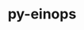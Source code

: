 ---
title: "py-einops"
layout: cache
categories: [package, develop]
meta: {"compilers": ["none"], "num_specs": 80, "num_specs_by_stack": {"ml-darwin-aarch64-mps": 26, "ml-linux-aarch64-cpu": 28, "ml-linux-aarch64-cuda": 28, "ml-linux-x86_64-cpu": 26, "ml-linux-x86_64-cuda": 25, "root": 80}, "oss": ["sequoia", "ubuntu24.04"], "platforms": ["darwin", "linux"], "stacks": ["ml-darwin-aarch64-mps", "ml-linux-aarch64-cpu", "ml-linux-aarch64-cuda", "ml-linux-x86_64-cpu", "ml-linux-x86_64-cuda", "root"], "targets": ["aarch64", "x86_64_v3"], "versions": ["0.8.1"]}
spec_details: [{"compiler": "none", "hash": "226uq5twvughei77qpy7qfw43tpopeq5", "os": "ubuntu24.04", "platform": "linux", "size": "-", "stacks": ["ml-linux-x86_64-cpu", "ml-linux-x86_64-cuda", "root"], "target": "x86_64_v3", "variants": ["build_system=python_pip"], "versions": ["0.8.1"]}, {"compiler": "none", "hash": "22m367d4s7xh5zndzkoookamqgh76fbu", "os": "ubuntu24.04", "platform": "linux", "size": "-", "stacks": ["ml-linux-x86_64-cpu", "ml-linux-x86_64-cuda", "root"], "target": "x86_64_v3", "variants": ["build_system=python_pip"], "versions": ["0.8.1"]}, {"compiler": "none", "hash": "2lu7ibtzqmrgccajly46myjvvbvhxl7a", "os": "ubuntu24.04", "platform": "linux", "size": "-", "stacks": ["ml-linux-aarch64-cpu", "ml-linux-aarch64-cuda", "root"], "target": "aarch64", "variants": ["build_system=python_pip"], "versions": ["0.8.1"]}, {"compiler": "none", "hash": "3n4bcs56puis4dfzee6utwkislrl2stl", "os": "ubuntu24.04", "platform": "linux", "size": "-", "stacks": ["ml-linux-aarch64-cpu", "ml-linux-aarch64-cuda", "root"], "target": "aarch64", "variants": ["build_system=python_pip"], "versions": ["0.8.1"]}, {"compiler": "none", "hash": "3qawjnmsvmp4kjkpk6ntdnz222hy3hig", "os": "ubuntu24.04", "platform": "linux", "size": "-", "stacks": ["ml-linux-aarch64-cpu", "ml-linux-aarch64-cuda", "root"], "target": "aarch64", "variants": ["build_system=python_pip"], "versions": ["0.8.1"]}, {"compiler": "none", "hash": "3zjwcezwm462cdcdot2tsq2u4h2dkumh", "os": "ubuntu24.04", "platform": "linux", "size": "-", "stacks": ["ml-linux-x86_64-cpu", "ml-linux-x86_64-cuda", "root"], "target": "x86_64_v3", "variants": ["build_system=python_pip"], "versions": ["0.8.1"]}, {"compiler": "none", "hash": "4555pd27iev5lamc7m6ihfn4a7kqoxuv", "os": "ubuntu24.04", "platform": "linux", "size": "-", "stacks": ["ml-linux-aarch64-cpu", "ml-linux-aarch64-cuda", "root"], "target": "aarch64", "variants": ["build_system=python_pip"], "versions": ["0.8.1"]}, {"compiler": "none", "hash": "4eacfft7mdd43l2cmubcuz4bjuhzzvz5", "os": "sequoia", "platform": "darwin", "size": "-", "stacks": ["ml-darwin-aarch64-mps", "root"], "target": "aarch64", "variants": ["build_system=python_pip"], "versions": ["0.8.1"]}, {"compiler": "none", "hash": "5ev5n4nmw7nzrx3kpziyfsw54zjtm633", "os": "ubuntu24.04", "platform": "linux", "size": "-", "stacks": ["ml-linux-x86_64-cpu", "ml-linux-x86_64-cuda", "root"], "target": "x86_64_v3", "variants": ["build_system=python_pip"], "versions": ["0.8.1"]}, {"compiler": "none", "hash": "5ggvu7gxnqb5q6skmsru23cdgekiorci", "os": "ubuntu24.04", "platform": "linux", "size": "-", "stacks": ["ml-linux-x86_64-cpu", "ml-linux-x86_64-cuda", "root"], "target": "x86_64_v3", "variants": ["build_system=python_pip"], "versions": ["0.8.1"]}, {"compiler": "none", "hash": "5ydp56nxijehe5jvftsnnc5wnv5lgwtw", "os": "ubuntu24.04", "platform": "linux", "size": "-", "stacks": ["ml-linux-aarch64-cpu", "ml-linux-aarch64-cuda", "root"], "target": "aarch64", "variants": ["build_system=python_pip"], "versions": ["0.8.1"]}, {"compiler": "none", "hash": "6aewu3lqacsq3i7vvhxee4xr2tgngpja", "os": "sequoia", "platform": "darwin", "size": "-", "stacks": ["ml-darwin-aarch64-mps", "root"], "target": "aarch64", "variants": ["build_system=python_pip"], "versions": ["0.8.1"]}, {"compiler": "none", "hash": "6htwqt32npt7txo5pvlskyvnhl2dl2r3", "os": "ubuntu24.04", "platform": "linux", "size": "-", "stacks": ["ml-linux-x86_64-cpu", "ml-linux-x86_64-cuda", "root"], "target": "x86_64_v3", "variants": ["build_system=python_pip"], "versions": ["0.8.1"]}, {"compiler": "none", "hash": "6jkemupir6xqvilootjljik2jn2ncah7", "os": "sequoia", "platform": "darwin", "size": "-", "stacks": ["ml-darwin-aarch64-mps", "root"], "target": "aarch64", "variants": ["build_system=python_pip"], "versions": ["0.8.1"]}, {"compiler": "none", "hash": "6mk5i3gn7y34hbvxl4gv4ri5523slg3n", "os": "ubuntu24.04", "platform": "linux", "size": "-", "stacks": ["ml-linux-aarch64-cpu", "ml-linux-aarch64-cuda", "root"], "target": "aarch64", "variants": ["build_system=python_pip"], "versions": ["0.8.1"]}, {"compiler": "none", "hash": "6wz7rmkvg7ajz6su2fdeosvrvelox5r6", "os": "ubuntu24.04", "platform": "linux", "size": "-", "stacks": ["ml-linux-x86_64-cpu", "ml-linux-x86_64-cuda", "root"], "target": "x86_64_v3", "variants": ["build_system=python_pip"], "versions": ["0.8.1"]}, {"compiler": "none", "hash": "76inl3l3mzlrl6vqif3rtapk4pfixk4h", "os": "sequoia", "platform": "darwin", "size": "-", "stacks": ["ml-darwin-aarch64-mps", "root"], "target": "aarch64", "variants": ["build_system=python_pip"], "versions": ["0.8.1"]}, {"compiler": "none", "hash": "7757e5ur5ctr4lwpsahtk7mazdylghnj", "os": "ubuntu24.04", "platform": "linux", "size": "-", "stacks": ["ml-linux-x86_64-cpu", "ml-linux-x86_64-cuda", "root"], "target": "x86_64_v3", "variants": ["build_system=python_pip"], "versions": ["0.8.1"]}, {"compiler": "none", "hash": "7jehwyuyspzam3vuveg2isxqoxvq6peu", "os": "sequoia", "platform": "darwin", "size": "-", "stacks": ["ml-darwin-aarch64-mps", "root"], "target": "aarch64", "variants": ["build_system=python_pip"], "versions": ["0.8.1"]}, {"compiler": "none", "hash": "bbsrqnru4rw6mwu5aeilvpztkxszvph2", "os": "ubuntu24.04", "platform": "linux", "size": "-", "stacks": ["ml-linux-x86_64-cpu", "root"], "target": "x86_64_v3", "variants": ["build_system=python_pip"], "versions": ["0.8.1"]}, {"compiler": "none", "hash": "bqhfzzohyxpmdvucsacxbdfldndyj5z2", "os": "sequoia", "platform": "darwin", "size": "-", "stacks": ["ml-darwin-aarch64-mps", "root"], "target": "aarch64", "variants": ["build_system=python_pip"], "versions": ["0.8.1"]}, {"compiler": "none", "hash": "cplazza7qfvetknqepffgxayhekntzdk", "os": "sequoia", "platform": "darwin", "size": "-", "stacks": ["ml-darwin-aarch64-mps", "root"], "target": "aarch64", "variants": ["build_system=python_pip"], "versions": ["0.8.1"]}, {"compiler": "none", "hash": "cqexd25eybxnmhevrirwt7tqmbm2bmss", "os": "sequoia", "platform": "darwin", "size": "-", "stacks": ["ml-darwin-aarch64-mps", "root"], "target": "aarch64", "variants": ["build_system=python_pip"], "versions": ["0.8.1"]}, {"compiler": "none", "hash": "d74wyecmdkf7i6at5bfscnxcb4heannl", "os": "ubuntu24.04", "platform": "linux", "size": "-", "stacks": ["ml-linux-x86_64-cpu", "ml-linux-x86_64-cuda", "root"], "target": "x86_64_v3", "variants": ["build_system=python_pip"], "versions": ["0.8.1"]}, {"compiler": "none", "hash": "d7msazzhspto6y4yeqmf2hrumrazzw35", "os": "ubuntu24.04", "platform": "linux", "size": "-", "stacks": ["ml-linux-aarch64-cpu", "ml-linux-aarch64-cuda", "root"], "target": "aarch64", "variants": ["build_system=python_pip"], "versions": ["0.8.1"]}, {"compiler": "none", "hash": "dfapqagnsgeyob3n5rfsbgsqjhcun3zg", "os": "ubuntu24.04", "platform": "linux", "size": "-", "stacks": ["ml-linux-x86_64-cpu", "ml-linux-x86_64-cuda", "root"], "target": "x86_64_v3", "variants": ["build_system=python_pip"], "versions": ["0.8.1"]}, {"compiler": "none", "hash": "e5exiomxzm67rntrtcmyngaj4hbjyfp2", "os": "ubuntu24.04", "platform": "linux", "size": "-", "stacks": ["ml-linux-aarch64-cpu", "ml-linux-aarch64-cuda", "root"], "target": "aarch64", "variants": ["build_system=python_pip"], "versions": ["0.8.1"]}, {"compiler": "none", "hash": "ej63k2h5kcvadh5wvosqogpfnnsgwmqg", "os": "ubuntu24.04", "platform": "linux", "size": "-", "stacks": ["ml-linux-x86_64-cpu", "ml-linux-x86_64-cuda", "root"], "target": "x86_64_v3", "variants": ["build_system=python_pip"], "versions": ["0.8.1"]}, {"compiler": "none", "hash": "gpxdsj2r2xswxwhvgxg2sdtuijw6uegi", "os": "sequoia", "platform": "darwin", "size": "-", "stacks": ["ml-darwin-aarch64-mps", "root"], "target": "aarch64", "variants": ["build_system=python_pip"], "versions": ["0.8.1"]}, {"compiler": "none", "hash": "hhtaqpnsikeycdsdgiugkjudjfbit7hu", "os": "ubuntu24.04", "platform": "linux", "size": "-", "stacks": ["ml-linux-aarch64-cpu", "ml-linux-aarch64-cuda", "root"], "target": "aarch64", "variants": ["build_system=python_pip"], "versions": ["0.8.1"]}, {"compiler": "none", "hash": "hnou7cpe3pvmlhlnfpmzcps23khlkl37", "os": "ubuntu24.04", "platform": "linux", "size": "-", "stacks": ["ml-linux-x86_64-cpu", "ml-linux-x86_64-cuda", "root"], "target": "x86_64_v3", "variants": ["build_system=python_pip"], "versions": ["0.8.1"]}, {"compiler": "none", "hash": "ijrnoax5axmg7wfwfau55yjfjufy3tvt", "os": "sequoia", "platform": "darwin", "size": "-", "stacks": ["ml-darwin-aarch64-mps", "root"], "target": "aarch64", "variants": ["build_system=python_pip"], "versions": ["0.8.1"]}, {"compiler": "none", "hash": "je4zmdxhu3u7zexyllkfj3fqodbiriwb", "os": "sequoia", "platform": "darwin", "size": "-", "stacks": ["ml-darwin-aarch64-mps", "root"], "target": "aarch64", "variants": ["build_system=python_pip"], "versions": ["0.8.1"]}, {"compiler": "none", "hash": "jnw5oc2huerxyhumpmwq6kbsetctsofj", "os": "ubuntu24.04", "platform": "linux", "size": "-", "stacks": ["ml-linux-aarch64-cpu", "ml-linux-aarch64-cuda", "root"], "target": "aarch64", "variants": ["build_system=python_pip"], "versions": ["0.8.1"]}, {"compiler": "none", "hash": "k2s2yj4igzzt2mirkua2ynr5l5am7fan", "os": "sequoia", "platform": "darwin", "size": "-", "stacks": ["ml-darwin-aarch64-mps", "root"], "target": "aarch64", "variants": ["build_system=python_pip"], "versions": ["0.8.1"]}, {"compiler": "none", "hash": "kfrwqh3pskh6t37n2pntf7nthhcfh5ab", "os": "ubuntu24.04", "platform": "linux", "size": "-", "stacks": ["ml-linux-aarch64-cpu", "ml-linux-aarch64-cuda", "root"], "target": "aarch64", "variants": ["build_system=python_pip"], "versions": ["0.8.1"]}, {"compiler": "none", "hash": "ktxstrlic7nyjhq4igd7eix5e76yz5n2", "os": "sequoia", "platform": "darwin", "size": "-", "stacks": ["ml-darwin-aarch64-mps", "root"], "target": "aarch64", "variants": ["build_system=python_pip"], "versions": ["0.8.1"]}, {"compiler": "none", "hash": "kxswpwgm46nlbpc66xpwke33odum3lo4", "os": "ubuntu24.04", "platform": "linux", "size": "-", "stacks": ["ml-linux-aarch64-cpu", "ml-linux-aarch64-cuda", "root"], "target": "aarch64", "variants": ["build_system=python_pip"], "versions": ["0.8.1"]}, {"compiler": "none", "hash": "lk2qff325gmrqjc4igikszjno7s5qigt", "os": "ubuntu24.04", "platform": "linux", "size": "-", "stacks": ["ml-linux-aarch64-cpu", "ml-linux-aarch64-cuda", "root"], "target": "aarch64", "variants": ["build_system=python_pip"], "versions": ["0.8.1"]}, {"compiler": "none", "hash": "lobueozowx3eamfub76jny4xrc6qtoc2", "os": "sequoia", "platform": "darwin", "size": "-", "stacks": ["ml-darwin-aarch64-mps", "root"], "target": "aarch64", "variants": ["build_system=python_pip"], "versions": ["0.8.1"]}, {"compiler": "none", "hash": "m7uhletynvizc7l7hdn5765lhlfgcsup", "os": "ubuntu24.04", "platform": "linux", "size": "-", "stacks": ["ml-linux-aarch64-cpu", "ml-linux-aarch64-cuda", "root"], "target": "aarch64", "variants": ["build_system=python_pip"], "versions": ["0.8.1"]}, {"compiler": "none", "hash": "mc3746gwu7j3njuanb3a2gi5rmlpse52", "os": "ubuntu24.04", "platform": "linux", "size": "-", "stacks": ["ml-linux-aarch64-cpu", "ml-linux-aarch64-cuda", "root"], "target": "aarch64", "variants": ["build_system=python_pip"], "versions": ["0.8.1"]}, {"compiler": "none", "hash": "miag5grlcrjjkj2qcvbmmthfvvzmyj7h", "os": "sequoia", "platform": "darwin", "size": "-", "stacks": ["ml-darwin-aarch64-mps", "root"], "target": "aarch64", "variants": ["build_system=python_pip"], "versions": ["0.8.1"]}, {"compiler": "none", "hash": "n2nr7ovqjtzklcfnu7s7ktfd25omapd4", "os": "sequoia", "platform": "darwin", "size": "-", "stacks": ["ml-darwin-aarch64-mps", "root"], "target": "aarch64", "variants": ["build_system=python_pip"], "versions": ["0.8.1"]}, {"compiler": "none", "hash": "n4uifhwyzz6zyjndxdgbp54ha47uhxte", "os": "ubuntu24.04", "platform": "linux", "size": "-", "stacks": ["ml-linux-aarch64-cpu", "ml-linux-aarch64-cuda", "root"], "target": "aarch64", "variants": ["build_system=python_pip"], "versions": ["0.8.1"]}, {"compiler": "none", "hash": "ndx7bdyhncrizpga6zjtash3apezm4se", "os": "sequoia", "platform": "darwin", "size": "-", "stacks": ["ml-darwin-aarch64-mps", "root"], "target": "aarch64", "variants": ["build_system=python_pip"], "versions": ["0.8.1"]}, {"compiler": "none", "hash": "niywp7z5ghomhhb3cmt55kbrlsvjpkev", "os": "ubuntu24.04", "platform": "linux", "size": "-", "stacks": ["ml-linux-aarch64-cpu", "ml-linux-aarch64-cuda", "root"], "target": "aarch64", "variants": ["build_system=python_pip"], "versions": ["0.8.1"]}, {"compiler": "none", "hash": "o4ojqky3gkepskodkeiaxijbwps37vvc", "os": "sequoia", "platform": "darwin", "size": "-", "stacks": ["ml-darwin-aarch64-mps", "root"], "target": "aarch64", "variants": ["build_system=python_pip"], "versions": ["0.8.1"]}, {"compiler": "none", "hash": "o6h4q2fl6fexopktovv2ntynwtga25wt", "os": "ubuntu24.04", "platform": "linux", "size": "-", "stacks": ["ml-linux-aarch64-cpu", "ml-linux-aarch64-cuda", "root"], "target": "aarch64", "variants": ["build_system=python_pip"], "versions": ["0.8.1"]}, {"compiler": "none", "hash": "oczyjttug3cwizfurpytpnz4tkbxvmv5", "os": "ubuntu24.04", "platform": "linux", "size": "-", "stacks": ["ml-linux-aarch64-cpu", "ml-linux-aarch64-cuda", "root"], "target": "aarch64", "variants": ["build_system=python_pip"], "versions": ["0.8.1"]}, {"compiler": "none", "hash": "odqmc75icp262qh2wv5j5jam6c3cttb6", "os": "ubuntu24.04", "platform": "linux", "size": "-", "stacks": ["ml-linux-aarch64-cpu", "ml-linux-aarch64-cuda", "root"], "target": "aarch64", "variants": ["build_system=python_pip"], "versions": ["0.8.1"]}, {"compiler": "none", "hash": "optlplqv7gegwxxdrrpil7k5dqwisdsj", "os": "ubuntu24.04", "platform": "linux", "size": "-", "stacks": ["ml-linux-aarch64-cpu", "ml-linux-aarch64-cuda", "root"], "target": "aarch64", "variants": ["build_system=python_pip"], "versions": ["0.8.1"]}, {"compiler": "none", "hash": "oxxhtclpmlrcrfv46zfcfheplnemy7rp", "os": "ubuntu24.04", "platform": "linux", "size": "-", "stacks": ["ml-linux-x86_64-cpu", "ml-linux-x86_64-cuda", "root"], "target": "x86_64_v3", "variants": ["build_system=python_pip"], "versions": ["0.8.1"]}, {"compiler": "none", "hash": "p43qdexc5kt424eyuwcvyzbmya5ah7t2", "os": "ubuntu24.04", "platform": "linux", "size": "-", "stacks": ["ml-linux-aarch64-cpu", "ml-linux-aarch64-cuda", "root"], "target": "aarch64", "variants": ["build_system=python_pip"], "versions": ["0.8.1"]}, {"compiler": "none", "hash": "piqc6n3w4p2unkh3y5at2ve5jeot3vok", "os": "sequoia", "platform": "darwin", "size": "-", "stacks": ["ml-darwin-aarch64-mps", "root"], "target": "aarch64", "variants": ["build_system=python_pip"], "versions": ["0.8.1"]}, {"compiler": "none", "hash": "pjemypsphmv7yebcbvreqxfyuynw7scy", "os": "ubuntu24.04", "platform": "linux", "size": "-", "stacks": ["ml-linux-x86_64-cpu", "ml-linux-x86_64-cuda", "root"], "target": "x86_64_v3", "variants": ["build_system=python_pip"], "versions": ["0.8.1"]}, {"compiler": "none", "hash": "poirc6adb6r7rism6r6dgqwhrq7sm2pi", "os": "ubuntu24.04", "platform": "linux", "size": "-", "stacks": ["ml-linux-aarch64-cpu", "ml-linux-aarch64-cuda", "root"], "target": "aarch64", "variants": ["build_system=python_pip"], "versions": ["0.8.1"]}, {"compiler": "none", "hash": "pyopn4v4sfvft6ithb7rvbjoguipedox", "os": "sequoia", "platform": "darwin", "size": "-", "stacks": ["ml-darwin-aarch64-mps", "root"], "target": "aarch64", "variants": ["build_system=python_pip"], "versions": ["0.8.1"]}, {"compiler": "none", "hash": "qldz73tflfmgxrfz4fhcn3wcwcop2y33", "os": "ubuntu24.04", "platform": "linux", "size": "-", "stacks": ["ml-linux-aarch64-cpu", "ml-linux-aarch64-cuda", "root"], "target": "aarch64", "variants": ["build_system=python_pip"], "versions": ["0.8.1"]}, {"compiler": "none", "hash": "qs6bsmj7lwkmzar55w4cdd4nh7t33gks", "os": "sequoia", "platform": "darwin", "size": "-", "stacks": ["ml-darwin-aarch64-mps", "root"], "target": "aarch64", "variants": ["build_system=python_pip"], "versions": ["0.8.1"]}, {"compiler": "none", "hash": "r52ep73lrlek34ffchwqjcoyyt47shwe", "os": "ubuntu24.04", "platform": "linux", "size": "-", "stacks": ["ml-linux-aarch64-cpu", "ml-linux-aarch64-cuda", "root"], "target": "aarch64", "variants": ["build_system=python_pip"], "versions": ["0.8.1"]}, {"compiler": "none", "hash": "rsnnphz7ffus2qdqh4rzft5vn3jqy3kk", "os": "sequoia", "platform": "darwin", "size": "-", "stacks": ["ml-darwin-aarch64-mps", "root"], "target": "aarch64", "variants": ["build_system=python_pip"], "versions": ["0.8.1"]}, {"compiler": "none", "hash": "rueoboruywyfgshhlgvmlflmjilyxndl", "os": "ubuntu24.04", "platform": "linux", "size": "-", "stacks": ["ml-linux-aarch64-cpu", "ml-linux-aarch64-cuda", "root"], "target": "aarch64", "variants": ["build_system=python_pip"], "versions": ["0.8.1"]}, {"compiler": "none", "hash": "sbfg4lahuvn2f723wuzqclfjcvyqo4hb", "os": "ubuntu24.04", "platform": "linux", "size": "-", "stacks": ["ml-linux-x86_64-cpu", "ml-linux-x86_64-cuda", "root"], "target": "x86_64_v3", "variants": ["build_system=python_pip"], "versions": ["0.8.1"]}, {"compiler": "none", "hash": "sdvkxb2ey7e6ma2twrhjtj5l2yuhiyo7", "os": "ubuntu24.04", "platform": "linux", "size": "-", "stacks": ["ml-linux-x86_64-cpu", "ml-linux-x86_64-cuda", "root"], "target": "x86_64_v3", "variants": ["build_system=python_pip"], "versions": ["0.8.1"]}, {"compiler": "none", "hash": "si5ufj6n7x7pkguhgdyyruodlgggcef2", "os": "ubuntu24.04", "platform": "linux", "size": "-", "stacks": ["ml-linux-x86_64-cpu", "ml-linux-x86_64-cuda", "root"], "target": "x86_64_v3", "variants": ["build_system=python_pip"], "versions": ["0.8.1"]}, {"compiler": "none", "hash": "sxpr4vlw5y624ksdsnrmln4qudwn3idw", "os": "ubuntu24.04", "platform": "linux", "size": "-", "stacks": ["ml-linux-x86_64-cpu", "ml-linux-x86_64-cuda", "root"], "target": "x86_64_v3", "variants": ["build_system=python_pip"], "versions": ["0.8.1"]}, {"compiler": "none", "hash": "t5ygatim4uez5qwpyc43jmoud2nhvinx", "os": "ubuntu24.04", "platform": "linux", "size": "-", "stacks": ["ml-linux-x86_64-cpu", "ml-linux-x86_64-cuda", "root"], "target": "x86_64_v3", "variants": ["build_system=python_pip"], "versions": ["0.8.1"]}, {"compiler": "none", "hash": "uhf3piahwh6nzvy266s6nskvexvjy2l4", "os": "sequoia", "platform": "darwin", "size": "-", "stacks": ["ml-darwin-aarch64-mps", "root"], "target": "aarch64", "variants": ["build_system=python_pip"], "versions": ["0.8.1"]}, {"compiler": "none", "hash": "uz5w4lkfwrkamv6pcq6yibkhimh3xx63", "os": "ubuntu24.04", "platform": "linux", "size": "-", "stacks": ["ml-linux-x86_64-cpu", "ml-linux-x86_64-cuda", "root"], "target": "x86_64_v3", "variants": ["build_system=python_pip"], "versions": ["0.8.1"]}, {"compiler": "none", "hash": "vbqglb5budnnfhrt3cq5b2bcnz7zdwlr", "os": "sequoia", "platform": "darwin", "size": "-", "stacks": ["ml-darwin-aarch64-mps", "root"], "target": "aarch64", "variants": ["build_system=python_pip"], "versions": ["0.8.1"]}, {"compiler": "none", "hash": "wgaqttcaq63234qjvlztre2mcnxzrcok", "os": "ubuntu24.04", "platform": "linux", "size": "-", "stacks": ["ml-linux-aarch64-cpu", "ml-linux-aarch64-cuda", "root"], "target": "aarch64", "variants": ["build_system=python_pip"], "versions": ["0.8.1"]}, {"compiler": "none", "hash": "wt3fos5b556235dn6bw2en4n73333pvj", "os": "ubuntu24.04", "platform": "linux", "size": "-", "stacks": ["ml-linux-aarch64-cpu", "ml-linux-aarch64-cuda", "root"], "target": "aarch64", "variants": ["build_system=python_pip"], "versions": ["0.8.1"]}, {"compiler": "none", "hash": "wxaa3ku3xv4nbwmlujgbqdscdd2dk7hx", "os": "ubuntu24.04", "platform": "linux", "size": "-", "stacks": ["ml-linux-x86_64-cpu", "ml-linux-x86_64-cuda", "root"], "target": "x86_64_v3", "variants": ["build_system=python_pip"], "versions": ["0.8.1"]}, {"compiler": "none", "hash": "xlyfgjpn5twtez3iksrc6qbjaudgqpwz", "os": "ubuntu24.04", "platform": "linux", "size": "-", "stacks": ["ml-linux-x86_64-cpu", "ml-linux-x86_64-cuda", "root"], "target": "x86_64_v3", "variants": ["build_system=python_pip"], "versions": ["0.8.1"]}, {"compiler": "none", "hash": "xrjuceq7oxa6r73d3c7p2etijrz3f2cs", "os": "ubuntu24.04", "platform": "linux", "size": "-", "stacks": ["ml-linux-x86_64-cpu", "ml-linux-x86_64-cuda", "root"], "target": "x86_64_v3", "variants": ["build_system=python_pip"], "versions": ["0.8.1"]}, {"compiler": "none", "hash": "xwmvz4342fqa65jnqx3fbwro4hxvzxdl", "os": "sequoia", "platform": "darwin", "size": "-", "stacks": ["ml-darwin-aarch64-mps", "root"], "target": "aarch64", "variants": ["build_system=python_pip"], "versions": ["0.8.1"]}, {"compiler": "none", "hash": "xwqibjnugwmd63hhmbm4tppsd7alkkoi", "os": "ubuntu24.04", "platform": "linux", "size": "-", "stacks": ["ml-linux-x86_64-cpu", "ml-linux-x86_64-cuda", "root"], "target": "x86_64_v3", "variants": ["build_system=python_pip"], "versions": ["0.8.1"]}, {"compiler": "none", "hash": "ynkxuwuakcdl7ahhme7dqyp25putaelv", "os": "sequoia", "platform": "darwin", "size": "-", "stacks": ["ml-darwin-aarch64-mps", "root"], "target": "aarch64", "variants": ["build_system=python_pip"], "versions": ["0.8.1"]}, {"compiler": "none", "hash": "yqjago7j3hhd7wyxyh3e44nvwcis66aa", "os": "ubuntu24.04", "platform": "linux", "size": "-", "stacks": ["ml-linux-x86_64-cpu", "ml-linux-x86_64-cuda", "root"], "target": "x86_64_v3", "variants": ["build_system=python_pip"], "versions": ["0.8.1"]}]
---